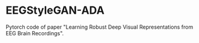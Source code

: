 # EEGStyleGAN-ADA
Pytorch code of paper "Learning Robust Deep Visual Representations from EEG Brain Recordings".
